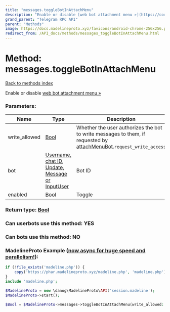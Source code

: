 ```yaml
---
title: "messages.toggleBotInAttachMenu"
description: "Enable or disable [web bot attachment menu »](https://core.telegram.org/api/bots/attach)"
grand_parent: "Telegram RPC API"
parent: "Methods"
image: https://docs.madelineproto.xyz/favicons/android-chrome-256x256.png
redirect_from: /API_docs/methods/messages_toggleBotInAttachMenu.html
---
```

# Method: messages.toggleBotInAttachMenu
[Back to methods index](index.html)



Enable or disable [web bot attachment menu »](https://core.telegram.org/api/bots/attach)

### Parameters:

| Name     |    Type       | Description | Required |
|----------|---------------|-------------|----------|
|write\_allowed|[Bool](/API_docs/types/Bool.html) | Whether the user authorizes the bot to write messages to them, if requested by [attachMenuBot](../constructors/attachMenuBot.html).`request_write_access` | Optional|
|bot|[Username, chat ID, Update, Message or InputUser](/API_docs/types/InputUser.html) | Bot ID | Optional|
|enabled|[Bool](/API_docs/types/Bool.html) | Toggle | Yes|


### Return type: [Bool](/API_docs/types/Bool.html)

### Can userbots use this method: **YES**

### Can bots use this method: **NO**


### MadelineProto Example ([now async for huge speed and parallelism!](https://docs.madelineproto.xyz/docs/ASYNC.html)):


```php
if (!file_exists('madeline.php')) {
    copy('https://phar.madelineproto.xyz/madeline.php', 'madeline.php');
}
include 'madeline.php';

$MadelineProto = new \danog\MadelineProto\API('session.madeline');
$MadelineProto->start();

$Bool = $MadelineProto->messages->toggleBotInAttachMenu(write_allowed: $Bool, bot: $InputUser, enabled: $Bool, );
```

